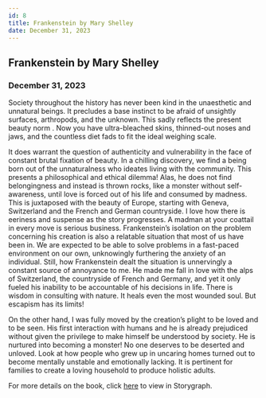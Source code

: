 ```yaml
---
id: 8
title: Frankenstein by Mary Shelley
date: December 31, 2023
---
```


## Frankenstein by Mary Shelley

### December 31, 2023


Society throughout the history has never been kind in the unaesthetic and unnatural beings. It precludes a base instinct to be afraid of unsightly surfaces, arthropods, and the unknown. This sadly reflects the present beauty norm . Now you have ultra-bleached skins, thinned-out noses and jaws, and the countless diet fads to fit the ideal weighing scale. 

It does warrant the question of authenticity and vulnerability in the face of constant brutal fixation of beauty. In a chilling discovery, we find a being born out of the unnaturalness who ideates living with the community.  This presents a philosophical and ethical dilemma! Alas, he does not find belongingness and instead is thrown rocks, like a monster without self-awareness, until love is forced out of his life and consumed by madness. This is juxtaposed with the beauty of Europe, starting with Geneva, Switzerland and the French and German countryside. I love how there is eeriness and suspense as the story progresses. A madman at your coattail in every move is serious business. Frankenstein’s isolation on the problem concerning his creation is also a relatable situation that most of us have been in. We are expected to be able to solve problems in a fast-paced environment on our own, unknowingly furthering the anxiety of an individual. Still, how Frankenstein dealt the situation is unnervingly a constant source of annoyance to me. He made me fall in love with the alps of Switzerland, the countryside of French and Germany, and yet it only fueled his inability to be accountable of his decisions in life. There is wisdom in consulting with nature. It heals even the most wounded soul. But escapism has its limits!

On the other hand, I was fully moved by the creation’s plight to be loved and to be seen. His first interaction with humans and he is already prejudiced without given the privilege to make himself be understood by society. He is nurtured into becoming a monster! No one deserves to be deserted and unloved. Look at how people who grew up in uncaring homes turned out to become mentally unstable and emotionally lacking. It is pertinent for families to create a loving household to produce holistic adults.


For more details on the book, click 
<a href="https://app.thestorygraph.com/books/af39702f-0c79-454e-b025-b601eba0da94" target="_blank" rel="noopener noreferrer">here</a> to view in Storygraph.